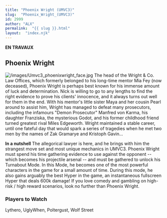 ```yaml
---
title: "Phoenix Wright (UMVC3)"
slug:  "Phoenix_Wright_(UMVC3)"
id: 2999
author: "ALX"
permalink:  "{{ slug }}.html"
layout:  "index.njk"
---
```


**EN TRAVAUX**

## Phoenix Wright

![](/images/Umvc3_phoenixwright_face.jpg‎ "/images/Umvc3_phoenixwright_face.jpg‎")
The head of the Wright & Co. Law Offices, which formerly belonged to his
long-time mentor Mia Fey (now deceased), Phoenix Wright is perhaps best
known for his immense amount of luck and determination. Nick is willing
to go to any lengths to find the right evidence to prove his clients'
innocence, and it always turns out well for them in the end. With his
mentor's little sister Maya and her cousin Pearl around to assist him,
Wright has managed to defeat many prosecutors, including the infamours
"Demon Prosecutor" Manfred von Karma, his daughter Franziska, the
mysterious Godot, and his former childhood friend turned greatest rival
Miles Edgeworth. Wright maintained a stable career, until one fateful
day that would spark a series of tragedies when he met two men by the
names of Zak Gramarye and Kristoph Gavin...

**In a nutshell** The allegorical lawyer is here, and he brings with him
the strangest move set and most unique mechanics in UMVC3. Phoenix
Wright must spend his time gathering evidence to use against the
opponent -- which becomes his projectile arsenal -- and must be gathered
to unlock his Turnabout Mode. In this Mode, he becomes one of the most
powerful characters in the game for a small amount of time. During this
mode, he also gains arguably the best Hyper in the game, an
instantaneous fullscreen Hyper that deals 600k damage! If you love
comedy and gambling on high-risk / high reward scenarios, look no
further than Phoenix Wright.

### Players to Watch

Lythero, UglyWhen, Poltergust, Wolf Street
